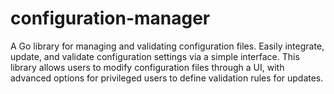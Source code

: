 # configuration-manager
A Go library for managing and validating configuration files. Easily integrate, update, and validate configuration settings via a simple interface. This library allows users to modify configuration files through a UI, with advanced options for privileged users to define validation rules for updates.
